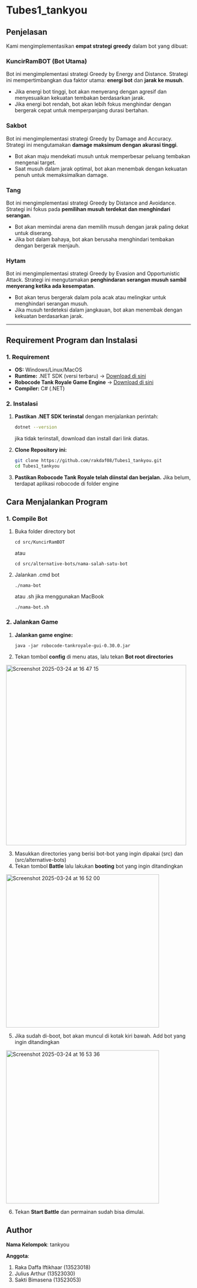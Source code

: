 # Tubes1_tankyou

## **Penjelasan**

Kami mengimplementasikan **empat strategi greedy** dalam bot yang dibuat:

### **KuncirRamBOT (Bot Utama)**
Bot ini mengimplementasi strategi Greedy by Energy and Distance. Strategi ini mempertimbangkan dua faktor utama: **energi bot** dan **jarak ke musuh**.
- Jika energi bot tinggi, bot akan menyerang dengan agresif dan menyesuaikan kekuatan tembakan berdasarkan jarak.
- Jika energi bot rendah, bot akan lebih fokus menghindar dengan bergerak cepat untuk memperpanjang durasi bertahan.

### **Sakbot**
Bot ini mengimplementasi strategi Greedy by Damage and Accuracy. Strategi ini mengutamakan **damage maksimum dengan akurasi tinggi**.
- Bot akan maju mendekati musuh untuk memperbesar peluang tembakan mengenai target.
- Saat musuh dalam jarak optimal, bot akan menembak dengan kekuatan penuh untuk memaksimalkan damage.

### **Tang**
Bot ini mengimplementasi strategi Greedy by Distance and Avoidance. Strategi ini fokus pada **pemilihan musuh terdekat dan menghindari serangan**.
- Bot akan memindai arena dan memilih musuh dengan jarak paling dekat untuk diserang.
- Jika bot dalam bahaya, bot akan berusaha menghindari tembakan dengan bergerak menjauh.

### **Hytam**
Bot ini mengimplementasi strategi Greedy by Evasion and Opportunistic Attack. Strategi ini mengutamakan **penghindaran serangan musuh sambil menyerang ketika ada kesempatan**.
- Bot akan terus bergerak dalam pola acak atau melingkar untuk menghindari serangan musuh.
- Jika musuh terdeteksi dalam jangkauan, bot akan menembak dengan kekuatan berdasarkan jarak.

---

## **Requirement Program dan Instalasi**

### **1. Requirement**
- **OS:** Windows/Linux/MacOS
- **Runtime:** .NET SDK (versi terbaru) → [Download di sini](https://dotnet.microsoft.com/en-us/download)
- **Robocode Tank Royale Game Engine** → [Download di sini](https://robocode-dev.github.io/tank-royale/)
- **Compiler:** C# (.NET)

### **2. Instalasi**
1. **Pastikan .NET SDK terinstal** dengan menjalankan perintah:
   ```sh
   dotnet --version
   ```
   jika tidak terinstall, download dan install dari link diatas.

2. **Clone Repository ini:**
    ```sh
    git clone https://github.com/rakdaf08/Tubes1_tankyou.git
    cd Tubes1_tankyou
    ```
3. **Pastikan Robocode Tank Royale telah diinstal dan berjalan.**
    Jika belum, terdapat aplikasi robocode di folder engine

## **Cara Menjalankan Program**
### **1. Compile Bot**
1. Buka folder directory bot
   ```
   cd src/KuncirRamBOT
   ```
   atau
   ```
   cd src/alternative-bots/nama-salah-satu-bot
   ```
2. Jalankan .cmd bot
   ```
   ./nama-bot
   ```
   atau .sh jika menggunakan MacBook
   ```
   ./nama-bot.sh
   ```
### **2. Jalankan Game**
1. **Jalankan game engine:**
    ```
    java -jar robocode-tankroyale-gui-0.30.0.jar
    ```
2. Tekan tombol **config** di menu atas, lalu tekan **Bot root directories**
<img width="491" alt="Screenshot 2025-03-24 at 16 47 15" src="https://github.com/user-attachments/assets/cfe404de-2da1-4b27-a510-7c202beb3a10" />

3. Masukkan directories yang berisi bot-bot yang ingin dipakai (src) dan (src/alternative-bots)
4. Tekan tombol **Battle** lalu lakukan **booting** bot yang ingin ditandingkan
<img width="417" alt="Screenshot 2025-03-24 at 16 52 00" src="https://github.com/user-attachments/assets/0e91c8d8-91b1-4b8d-a8df-4a5050d2c94c" />

5. Jika sudah di-boot, bot akan muncul di kotak kiri bawah. Add bot yang ingin ditandingkan
<img width="417" alt="Screenshot 2025-03-24 at 16 53 36" src="https://github.com/user-attachments/assets/2373b44e-6fc4-41c6-8730-a492ea85b969" />

6. Tekan **Start Battle** dan permainan sudah bisa dimulai.

## **Author**
**Nama Kelompok**: tankyou

**Anggota**:
1. Raka Daffa Iftikhaar (13523018)
2. Julius Arthur (13523030)
3. Sakti Bimasena (13523053)



